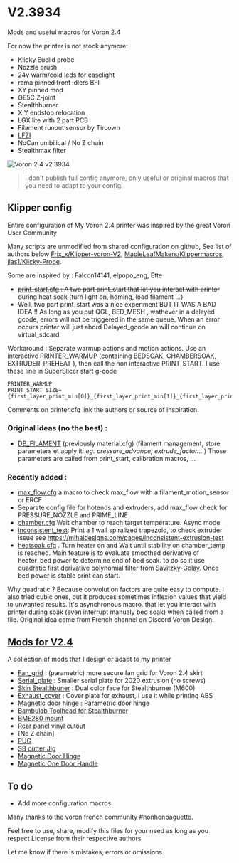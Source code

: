 # V2.3934 #
Mods and useful macros for Voron 2.4

For now the printer is not stock anymore:
- ~~Klicky~~  Euclid probe
- Nozzle brush
- 24v warm/cold leds for caselight
- ~~rama pinned front idlers~~ BFI
- XY pinned mod
- GE5C Z-joint
- Stealthburner
- X Y endstop relocation
- LGX lite with 2 part PCB
- Filament runout sensor by Tircown
- [LFZI](https://github.com/falcon14141/Voron_Mods/tree/master/Lovely%20Frog%20Z%20Idler) 
- NoCan umbilical / No Z chain
- Stealthmax filter



![Voron 2.4 v2.3934](./Images/v2.3934_20230624.jpg)

> I don't publish full config anymore, only useful or original macros
> that you need to adapt to your config.

## Klipper config ##

Entire configuration of My Voron 2.4 printer
was inspired by the great Voron User Community

Many scripts are unmodified from shared configuration on github, See list of authors below 
[Frix_x/Klipper-voron-V2](https://github.com/Frix-x/klipper-voron-V2),
[MapleLeafMakers/Klippermacros](https://github.com/MapleLeafMakers/KlipperMacros),
[jlas1/Klicky-Probe](https://github.com/jlas1/Klicky-Probe).

Some are inspired by : Falcon14141, elpopo_eng, Ette

- ~~[print_start.cfg](./klipper_config/macros/print_base/print_start.cfg) : A two part print_start that let you interact with printer during heat soak (turn light on, homing, load filament ...)~~
- Well, two part print_start was a nice experiment BUT IT WAS A BAD IDEA !! As long as you put QGL, BED_MESH , wathever in a delayed gcode, errors will not be triggered in the same queue. When an error occurs printer will just abord Delayed_gcode an will continue on virtual_sdcard.

Workaround : Separate warmup actions and motion actions. Use an interactive PRINTER_WARMUP (containing BEDSOAK, CHAMBERSOAK, EXTRUDER_PREHEAT ), then call the non interactive PRINT_START.  I use these line in SuperSlicer start g-code
```
PRINTER_WARMUP
PRINT_START SIZE={first_layer_print_min[0]}_{first_layer_print_min[1]}_{first_layer_print_max[0]}_{first_layer_print_max[1]}
```

Comments on printer.cfg link the authors or source of inspiration.  

### Original ideas (no the best) : ###
- [DB_FILAMENT](./klipper_config/macros/db_settings/)  (previously material.cfg) (filament management, store parameters et apply it: _eg. pressure_advance, extrude_factor..._ )
Those parameters are called from print_start, calibration macros, ...

### Recently added : ###
- [max_flow.cfg](./klipper_config/macros/calibration/max_flow.cfg) a macro to check max_flow with a filament_motion_sensor or ERCF
- Separate config file for hotends and extruders, add max_flow check for PRESSURE_NOZZLE and PRIME_LINE
- [chamber.cfg](./klipper_config/macros/heating/chamber.cfg)
Wait chamber to reach target temperature. Async mode
- [inconsistent_test](./klipper_config/macros/calibration/inconsistent_test.cfg): 
Print a 1 wall spiralized trapezoid, to check extruder issue see https://mihaidesigns.com/pages/inconsistent-extrusion-test
- [heatsoak.cfg](./klipper_config/macros/hardware_functions/heating/heatsoak.cfg) . Turn heater on and Wait until stability on chamber_temp is reached.
Main feature is to evaluate smoothed derivative of heater_bed power to determine end of bed soak. to do so it use quadratic first derivative polynomial filter from [Savitzky-Golay](https://en.wikipedia.org/wiki/Savitzky%E2%80%93Golay_filter). Once bed power is stable print can start.


Why quadratic ? Because convolution factors are quite easy to compute. I also tried cubic ones, but it produces sometimes inflexion values that yield to unwanted results.
It's asynchronous macro. that let you interact with printer during soak (even interrupt manualy bed soak) when called from a file.
Original idea came from French channel on Discord Voron Design. 

## [Mods for V2.4](./mods)

A collection of mods that I design or adapt to my printer
- [Fan_grid](./mods/fan_grid/) : (parametric) more secure fan grid for Voron 2.4 skirt
- [Serial_plate](./mods/serial_plate) : Smaller serial plate for 2020 extrusion (no screws)
- [Skin Stealthbuner](./mods/skin_stealthburner/) : Dual color face for Stealthburner (M600)
- [Exhaust_cover](./mods/exhaust_cover/) : Cover plate for exhaust, I use it while printing ABS
- [Magnetic door hinge](./mods/magnetic_door_hinge/) : Parametric door hinge
- [Bambulab Toolhead for Stealthburner](./mods/bambulab_th_for_SB/)
- [BME280 mount](./mods/bme280_extrusion_mount/)
- [Rear panel vinyl cutout](./mods/backplate/)
- [No Z chain]
- [PUG](./mods/PUG/)
- [SB cutter Jig](./mods/SB_cutter_jig/)
- [Magnetic Door Hinge](./mods/magnetic_door_hinge/)
- [Magnetic One Door Handle](./mods/magnetic_onedoor_handle/)
## To do ##
- Add more configuration macros

Many thanks to the voron french community #honhonbaguette.

Feel free to use, share, modify this files for your need as long as you respect License from their respective authors

Let me know if there is mistakes, errors or omissions. 
